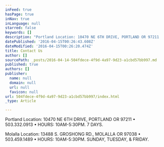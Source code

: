 ```yaml
---
inFeed: true
hasPage: true
inNav: true
inLanguage: null
starred: false
keywords: []
description: "Portland Location: 10470 NE 6TH DRIVE, PORTLAND OR 97211 • 503.332.0913 • HOURS: 10AM-5:30PM. 7 DAYS.\_"
datePublished: '2016-04-15T00:26:43.608Z'
dateModified: '2016-04-15T00:26:20.474Z'
title: Contact Us
author: []
sourcePath: _posts/2016-04-14-504fdece-4f9d-4a97-9d23-a1cbd57bb997.md
published: true
authors: []
publisher:
  name: null
  domain: null
  url: null
  favicon: null
url: 504fdece-4f9d-4a97-9d23-a1cbd57bb997/index.html
_type: Article

---
```

Portland Location: 10470 NE 6TH DRIVE, PORTLAND OR 97211 • 503.332.0913 • HOURS: 10AM-5:30PM. 7 DAYS. 

Molalla Location: 13488 S. GROSHONG RD., MOLALLA OR 97038 • 503.459.1489 • HOURS: 10AM-5:30PM. SUNDAY, TUESDAY, & FRIDAY.
